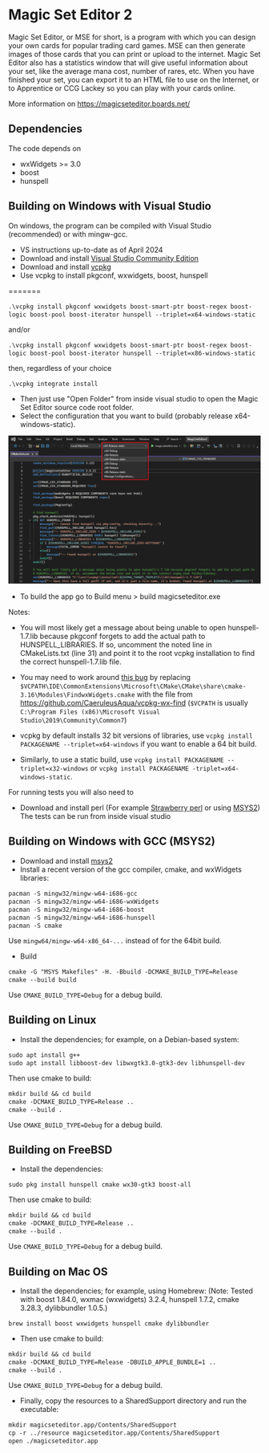 # Magic Set Editor 2

Magic Set Editor, or MSE for short, is a program with which you can design your own cards for popular trading card games. MSE can then generate images of those cards that you can print or upload to the internet. Magic Set Editor also has a statistics window that will give useful information about your set, like the average mana cost, number of rares, etc. When you have finished your set, you can export it to an HTML file to use on the Internet, or to Apprentice or CCG Lackey so you can play with your cards online.

More information on https://magicseteditor.boards.net/

## Dependencies

The code depends on
 * wxWidgets >= 3.0
 * boost
 * hunspell

## Building on Windows with Visual Studio

On windows, the program can be compiled with Visual Studio (recommended) or with mingw-gcc.
 * VS instructions up-to-date as of April 2024
 * Download and install [Visual Studio Community Edition](https://visualstudio.microsoft.com/vs/community/)
 * Download and install [vcpkg](https://github.com/microsoft/vcpkg)
 * Use vcpkg to install pkgconf, wxwidgets, boost, hunspell

=======
````
.\vcpkg install pkgconf wxwidgets boost-smart-ptr boost-regex boost-logic boost-pool boost-iterator hunspell --triplet=x64-windows-static
````
and/or
````
.\vcpkg install pkgconf wxwidgets boost-smart-ptr boost-regex boost-logic boost-pool boost-iterator hunspell --triplet=x86-windows-static
````
then, regardless of your choice
````
.\vcpkg integrate install
````

 * Then just use "Open Folder" from inside visual studio to open the Magic Set Editor source code root folder.
 * Select the configuration that you want to build (probably release x64-windows-static).

![configuration](https://github.com/haganbmj/MagicSetEditor2/blob/master/resource/readme/configuration.png)

 * To build the app go to Build menu > build magicseteditor.exe

Notes:
 * You will most likely get a message about being unable to open hunspell-1.7.lib because pkgconf forgets to add the actual path to HUNSPELL_LIBRARIES. If so, uncomment the noted line in CMakeLists.txt (line 31) and point it to the root vcpkg installation to find the correct hunspell-1.7.lib file.

 * You may need to work around [this bug](https://github.com/microsoft/vcpkg/issues/4756) by replacing `$VCPATH\IDE\CommonExtensions\Microsoft\CMake\CMake\share\cmake-3.16\Modules\FindwxWidgets.cmake` with the file from  https://github.com/CaeruleusAqua/vcpkg-wx-find (`$VCPATH` is usually `C:\Program Files (x86)\Microsoft Visual Studio\2019\Community\Common7`)
 * vcpkg by default installs 32 bit versions of libraries, use `vcpkg install PACKAGENAME --triplet=x64-windows` if you want to enable a 64 bit build.
 * Similarly, to use a static build, use `vcpkg install PACKAGENAME --triplet=x32-windows` or `vcpkg install PACKAGENAME -triplet=x64-windows-static`.
 
For running tests you will also need to
 * Download and install perl (For example [Strawberry perl](http://strawberryperl.com/) or using [MSYS2](https://www.msys2.org/))
The tests can be run from inside visual studio

## Building on Windows with GCC (MSYS2)

 * Download and install [msys2](https://www.msys2.org/)
 * Install a recent version of the gcc compiler, cmake, and wxWidgets libraries:

```
pacman -S mingw32/mingw-w64-i686-gcc
pacman -S mingw32/mingw-w64-i686-wxWidgets
pacman -S mingw32/mingw-w64-i686-boost
pacman -S mingw32/mingw-w64-i686-hunspell
pacman -S cmake
```

   Use `mingw64/mingw-w64-x86_64-...` instead of for the 64bit build.
 * Build

```
cmake -G "MSYS Makefiles" -H. -Bbuild -DCMAKE_BUILD_TYPE=Release
cmake --build build
```

 Use `CMAKE_BUILD_TYPE=Debug` for a debug build.

## Building on Linux

 * Install the dependencies; for example, on a Debian-based system:

```
sudo apt install g++
sudo apt install libboost-dev libwxgtk3.0-gtk3-dev libhunspell-dev
```

Then use cmake to build:

```
mkdir build && cd build
cmake -DCMAKE_BUILD_TYPE=Release ..
cmake --build .
```

 Use `CMAKE_BUILD_TYPE=Debug` for a debug build.

## Building on FreeBSD

 * Install the dependencies:

```
sudo pkg install hunspell cmake wx30-gtk3 boost-all
```

Then use cmake to build:

```
mkdir build && cd build
cmake -DCMAKE_BUILD_TYPE=Release ..
cmake --build .
```

 Use `CMAKE_BUILD_TYPE=Debug` for a debug build.

## Building on Mac OS

 * Install the dependencies; for example, using Homebrew: (Note: Tested with boost 1.84.0, wxmac (wxwidgets) 3.2.4, hunspell 1.7.2, cmake 3.28.3, dylibbundler 1.0.5.)

```
brew install boost wxwidgets hunspell cmake dylibbundler
```

 * Then use cmake to build:

```
mkdir build && cd build
cmake -DCMAKE_BUILD_TYPE=Release -DBUILD_APPLE_BUNDLE=1 ..
cmake --build .
```

 Use `CMAKE_BUILD_TYPE=Debug` for a debug build.
 * Finally, copy the resources to a SharedSupport directory and run the executable:

```
mkdir magicseteditor.app/Contents/SharedSupport
cp -r ../resource magicseteditor.app/Contents/SharedSupport
open ./magicseteditor.app
```
